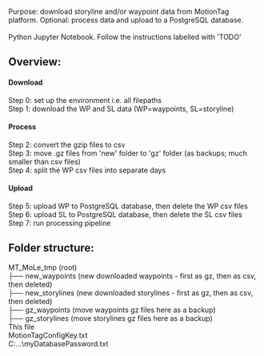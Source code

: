 Purpose: download storyline and/or waypoint data from MotionTag platform. Optional: process data and upload to a PostgreSQL database.<br/><br/>
Python Jupyter Notebook. Follow the instructions labelled with 'TODO'

## Overview:

#### Download <br/>
Step 0: set up the environment i.e. all filepaths <br/>
Step 1: download the WP and SL data (WP=waypoints, SL=storyline)

#### Process  <br/>
Step 2: convert the gzip files to csv                                       <br/>
Step 3: move .gz files from 'new' folder to 'gz' folder (as backups; much smaller than csv files) <br/>
Step 4: split the WP csv files into separate days                           <br/>

#### Upload <br/>
Step 5: upload WP to PostgreSQL database, then delete the WP csv files     <br/>
Step 6: upload SL to PostgreSQL database, then delete the SL csv files     <br/>
Step 7: run processing pipeline                                            <br/>

## Folder structure:

MT_MoLe_tmp (root)       <br/>
├── new_waypoints         (new downloaded waypoints - first as gz, then as csv, then deleted) <br/>
├── new_storylines        (new downloaded storylines - first as gz, then as csv,  then deleted) <br/>
├── gz_waypoints          (move waypoints gz files here as a backup) <br/>
├── gz_storylines         (move storylines gz files here as a backup) <br/>
This file <br/>
MotionTagConfigKey.txt <br/>
C:\...\myDatabasePassword.txt
